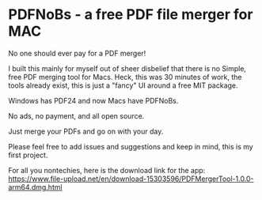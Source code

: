 # PDFNoBs - a free PDF file merger for MAC
No one should ever pay for a PDF merger!

I built this mainly for myself out of sheer disbelief that there is no Simple, free PDF merging tool for Macs. Heck, this was 30 minutes of work, the tools already exist, this is just a "fancy" UI around a free MIT package.

Windows has PDF24 and now Macs have PDFNoBs.

No ads, no payment, and all open source.

Just merge your PDFs and go on with your day.

Please feel free to add issues and suggestions and keep in mind, this is my first project.

For all you nontechies, here is the download link for the app: 
https://www.file-upload.net/en/download-15303596/PDFMergerTool-1.0.0-arm64.dmg.html
